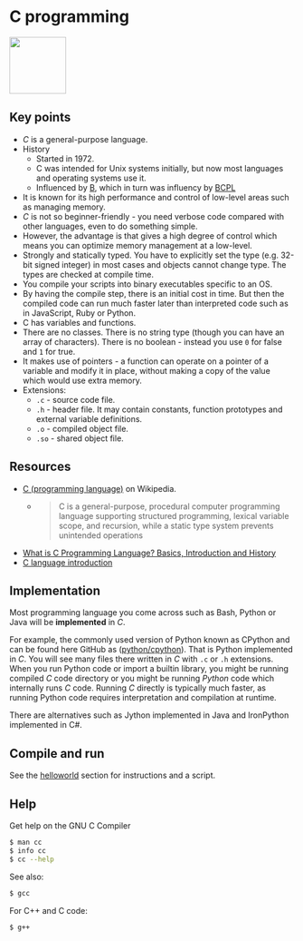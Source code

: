 # C programming

<img src="https://upload.wikimedia.org/wikipedia/commons/3/35/The_C_Programming_Language_logo.svg" width="100" />


## Key points

- _C_ is a general-purpose language.
- History
    - Started in 1972. 
    - C was intended for Unix systems initially, but now most languages and operating systems use it.
    - Influenced by [B](https://en.wikipedia.org/wiki/B_(programming_language)), which in turn was influency by [BCPL](https://en.wikipedia.org/wiki/BCPL)
- It is known for its high performance and control of low-level areas such as managing memory.
- _C_ is not so beginner-friendly - you need verbose code compared with other languages, even to do something simple.
- However, the advantage is that gives a high degree of control which means you can optimize memory management at a low-level.
- Strongly and statically typed. You have to explicitly set the type (e.g. 32-bit signed integer) in most cases and objects cannot change type. The types are checked at compile time.
- You compile your scripts into binary executables specific to an OS.
- By having the compile step, there is an initial cost in time. But then the compiled code can run much faster later than interpreted code such as in JavaScript, Ruby or Python.
- C has variables and functions. 
- There are no classes. There is no string type (though you can have an array of characters). There is no boolean - instead you use `0` for false and `1` for true.
- It makes use of pointers - a function can operate on a pointer of a variable and modify it in place, without making a copy of the value which would use extra memory.
- Extensions:
    - `.c` - source code file.
    - `.h` - header file. It may contain constants, function prototypes and external variable definitions.
    - `.o` - compiled object file.
    - `.so` - shared object file.


## Resources

- [C (programming language)](https://en.wikipedia.org/wiki/C_(programming_language)) on Wikipedia.
    - > C is a general-purpose, procedural computer programming language supporting structured programming, lexical variable scope, and recursion, while a static type system prevents unintended operations
- [What is C Programming Language? Basics, Introduction and History](https://www.guru99.com/c-programming-language.html)
- [C language introduction](https://www.geeksforgeeks.org/c-language-set-1-introduction/)


## Implementation

Most programming language you come across such as Bash, Python or Java will be **implemented** in _C_.

For example, the commonly used version of Python known as CPython and can be found here GitHub as ([python/cpython](https://github.com/python/cpython)). That is Python implemented in _C_. You will see many files there written in _C_ with `.c` or `.h` extensions. When you run Python code or import a builtin library, you might be running compiled _C_ code directory or you might be running _Python_ code which internally runs _C_ code. Running _C_ directly is typically much faster, as running Python code requires interpretation and compilation at runtime.

There are alternatives such as Jython implemented in Java and IronPython implemented in C#.


## Compile and run

See the [helloworld](helloworld) section for instructions and a script.


## Help

Get help on the GNU C Compiler

```sh
$ man cc
$ info cc
$ cc --help
```

See also:

```sh
$ gcc
```

For C++ and C code:

```sh
$ g++
```
